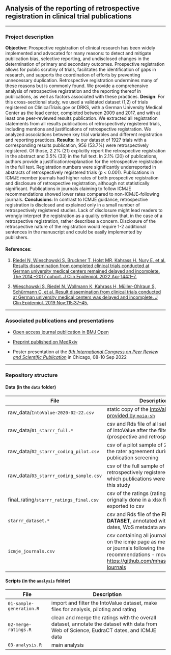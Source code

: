 ## Analysis of the reporting of retrospective registration in clinical trial publications

----------------------------------------------------
### Project description

__Objective__: Prospective registration of clinical research has been widely implemented and advocated for many reasons: to detect and mitigate publication bias, selective reporting, and undisclosed changes in the determination of primary and secondary outcomes. Prospective registration allows for public scrutiny of trials, facilitates the identification of gaps in research, and supports the coordination of efforts by preventing unnecessary duplication. Retrospective registration undermines many of these reasons but is commonly found. We provide a comprehensive analysis of retrospective registration and the reporting thereof in publications, as well as factors associated with these practices.
__Design__: For this cross-sectional study, we used a validated dataset (1,2) of trials registered on ClinicalTrials.gov or DRKS, with a German University Medical Center as the lead center, completed between 2009 and 2017, and with at least one peer-reviewed results publication. We extracted all registration statements from all results publications of retrospectively registered trials, including mentions and justifications of retrospective registration. We analyzed associations between key trial variables and different registration and reporting practices.
__Results__: In our dataset of 1927 trials with a corresponding results publication, 956 (53.7%) were retrospectively registered. Of those, 2.2% (21) explicitly report the retrospective registration in the abstract and 3.5% (33) in the full text. In 2.1% (20) of publications, authors provide a justification/explanation for the retrospective registration in the full text. Registration numbers were significantly underreported in abstracts of retrospectively registered trials (p < 0.001). Publications in ICMJE member journals had higher rates of both prospective registration and disclosure of retrospective registration, although not statistically significant. Publications in journals claiming to follow ICMJE recommendations showed lower rates compared to non-ICMJE-following journals. 
__Conclusions__: In contrast to ICMJE guidance, retrospective registration is disclosed and explained only in a small number of retrospectively registered studies. Lack of disclosure might lead readers to wrongly interpret the registration as a quality criterion that, in the case of a retrospective registration, rather describes a concern. Disclosure of the retrospective nature of the registration would require 1-2 additional sentences in the manuscript and could be easily implemented by publishers. 
 
#### References:

1. [Riedel N, Wieschowski S, Bruckner T, Holst MR, Kahrass H, Nury E, et al. Results dissemination from completed clinical trials conducted at German university medical centers remained delayed and incomplete. The 2014 –2017 cohort. J Clin Epidemiol. 2022 Apr;144:1–7.](https://www.sciencedirect.com/science/article/pii/S0895435621004145)

2. [Wieschowski S, Riedel N, Wollmann K, Kahrass H, Müller-Ohlraun S, Schürmann C, et al. Result dissemination from clinical trials conducted at German university medical centers was delayed and incomplete. J Clin Epidemiol. 2019 Nov;115:37–45.](https://www.jclinepi.com/article/S0895-4356(21)00414-5/fulltext)

----------------------------------------------------
### Associated publications and presentations

* [Open access journal publication in BMJ Open](https://bmjopen.bmj.com/content/13/4/e069553)

* [Preprint published on MedRxiv](https://doi.org/10.1101/2022.10.09.22280784) 

* Poster presentation at the [_9th International Congress on Peer Review and Scientific Publication_](https://peerreviewcongress.org) in Chicago, 08-10 Sep 2022

----------------------------------------------------
### Repository structure

#### Data (in the `data` folder)
|File|Description|
|------|------|
|raw_data/`IntoValue-2020-02-22.csv`| static copy of the [IntoValue dataset provided by `maia-sh`](https://github.com/maia-sh/intovalue-data)|
|raw_data/`01_starrr_full.*`|csv and Rds file of all selected entries of IntoValue after the filtering (prospective and retrospective) |
|raw_data/`02_starrr_coding_pilot.csv`| csv of a pilot sample of 20 used to test the rater agreement during the publication screening|
|raw_data/`03_starrr_coding_sample.csv`| csv of the full sample of retrospectively registered trials for which publications were assessed in this study|
|final_rating/`starrr_ratings_final.csv`| csv of the ratings (ratings were orignally done in a xlsx file, which was exported to csv|
|`starrr_dataset.*`| csv and Rds file of the __FINAL DATASET__, annotated with EudraCT dates, WoS metadata and ICMJE data|
|`icmje_journals.csv`| csv containing all journals and listed on the icmje page as member journals or journals following the icmje recommendations - moved to https://github.com/mhaslberger/icmje-journals|

#### Scripts (in the `analysis` folder)
|File|Description|
|------|------|
|`01-sample-generation.R`| import and filter the IntoValue dataset, make files for analysis, piloting and rating|
|`02-merge-ratings.R`| clean and merge the ratings with the overall dataset, annotate the dataset with data from Web of Science, EudraCT dates, and ICMJE data|
|`03-analysis.R`| main analysis |
